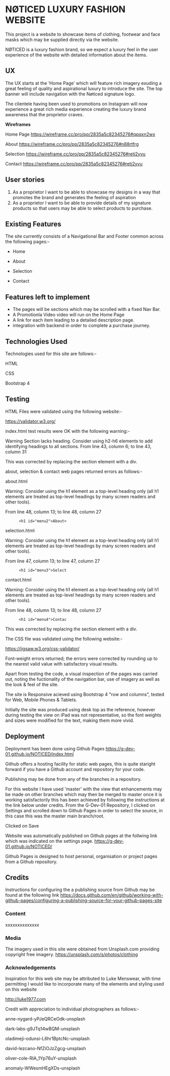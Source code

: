 # NØTICED LUXURY FASHION WEBSITE

This project is a website to showcase items of clothing, footwear and face masks which may be supplied directly via the website.

NØTICED is a luxury fashion brand, so we expect a luxury feel in the user experience of the website with detailed information about the items.


## UX
The UX starts at the ‘Home Page’ which will feature rich imagery exuding a great feeling of quality and aspirational luxury to introduce the site.
The top banner will include navigation with the Nøticed signature logo.

The clientele having been used to promotions on Instagram will now experience a great rich media experience creating the luxury brand awareness that the proprietor craves.

**Wireframes**

Home Page
https://wireframe.cc/pro/pp/2835a5c82345276#qpqxn2wx


About
https://wireframe.cc/pro/pp/2835a5c82345276#n88rtfrg


Selection
https://wireframe.cc/pro/pp/2835a5c82345276#retj2yvu


Contact
https://wireframe.cc/pro/pp/2835a5c82345276#retj2yvu




## User stories
1. As a proprietor I want to be able to showcase my designs in a way that promotes the brand and generates the feeling of aspiration
2. As a proprietor I want to be able to provide details of my signature products so that users may be able to select products to purchase.


## Existing Features
The site currently consists of a Navigational Bar and Footer common across the following pages:-

* Home

* About

* Selection

* Contact


## Features left to implement

- The pages will be sections which may be scrolled with a fixed Nav Bar.
- A Promotionla Video video will run on the Home Page
- A link for each item leading to a detailed description page. 
- integration with backend in order to complete a purchase journey.

## Technologies Used
Technologies used for this site are follows:-

HTML

CSS

Bootstrap 4

## Testing
HTML Files were validated using the following website:-

https://validator.w3.org/


index.html test results were OK with the following warning:-

Warning Section lacks heading. Consider using h2-h6 elements to add identifying headings to all sections.
From line 43, column 6; to line 43, column 31

This was corrected by replacing the section element with a div.


about, selection & contact web pages returned errors as follows:-

about.html

Warning: Consider using the h1 element as a top-level heading only (all h1 elements are treated as top-level headings by many screen readers and other tools).

From line 48, column 13; to line 48, column 27

          <h1 id="menu2">About<

selection.html

Warning: Consider using the h1 element as a top-level heading only (all h1 elements are treated as top-level headings by many screen readers and other tools).

From line 47, column 13; to line 47, column 27

          <h1 id="menu3">Select


contact.html

Warning: Consider using the h1 element as a top-level heading only (all h1 elements are treated as top-level headings by many screen readers and other tools).

From line 48, column 13; to line 48, column 27

          <h1 id="menu4">Contac

This was corrected by replacing the section element with a div.


The CSS file was validated using the following website:-

https://jigsaw.w3.org/css-validator/

Font-weight errors returned; the errors were corrected by rounding up to the nearest valid value with satisfactory visual results.

Apart from testing the code, a visual inspection of the pages was carried out, noting the fuctionality of the navigation bar, use of imagery as well as the look & feel of the site.

The site is Responsive acieved using Bootstrap 4 "row and columns", tested for Web, Mobile Phones & Tablets.

Initially the site was produced using desk top as the reference, however during testing the view on iPad was not representative, so the font weights and sizes were modified
for the text, making them more vivid.




## Deployment
Deployment has been done using Github Pages
https://g-dev-01.github.io/NOTICED/index.html

Github offers a hosting facility for static web pages, this is quite staright forward if you have a Github account
and repository for your code. 

Publishing may be done from any of the branches in a repository.

For this website I have used 'master' with the view that enhancements may be made on other branches which may then be merged to master once it is working satisfactorily
this has been achieved by following the instructions at the link below under credits.
From the G-Dev-01 Repository, I clicked on Settings and scrolled down to Github Pages in order to select the source, in this case this was the master main branch/root.

Clicked on Save

Website was automatically published on Github pages at the follwing link which was indicated on the settings page.
https://g-dev-01.github.io/NOTICED/

Github Pages is designed to host personal, organisation or project pages from a Github repository.

## Credits
Instructions for configuring the a publishing source from Github may be found at the following link 
https://docs.github.com/en/github/working-with-github-pages/configuring-a-publishing-source-for-your-github-pages-site


### Content
xxxxxxxxxxxxxx



### Media
The imagery used in this site were obtained from Unsplash.com providing copyright free imagery.
https://unsplash.com/s/photos/clothing

### Acknowledgements
Inspiration for this web site may be attributed to Luke Menswear, with time permitting I would like to incorporate many of the elements and styling used on this website

http://luke1977.com

Credit with appreciation to individual photographers as follows:-

anne-nygard-yPJeQRCeOdk-unsplash

dark-labs-g9JTq14wBQM-unsplash

oladimeji-odunsi-L6hr1BptcNc-unsplash

david-lezcano-NfZiOJzZgcg-unsplash

oliver-cole-RIA_1Yp76uY-unsplash

anomaly-WWesmHEgXDs-unsplash

